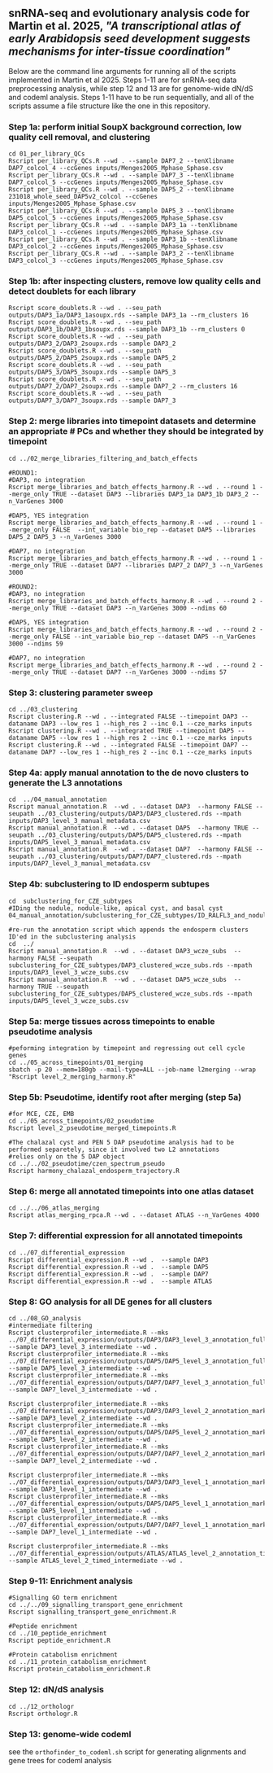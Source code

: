 ## snRNA-seq and evolutionary analysis code for Martin et al. 2025, _"A transcriptional atlas of early Arabidopsis seed development suggests mechanisms for inter-tissue coordination"_

Below are the command line arguments for running all of the scripts implemented in Martin et al 2025.
Steps 1-11 are for snRNA-seq data preprocessing analysis, while step 12 and 13 are for genome-wide dN/dS and codeml analysis. 
Steps 1-11 have to be run sequentially, and all of the scripts assume a file structure like the one in this repository. 

### Step 1a: perform initial SoupX background correction, low quality cell removal, and clustering
```
cd 01_per_library_QCs
Rscript per_library_QCs.R --wd . --sample DAP7_2 --tenXlibname DAP7_colcol_4 --ccGenes inputs/Menges2005_Mphase_Sphase.csv
Rscript per_library_QCs.R --wd . --sample DAP7_3 --tenXlibname DAP7_colcol_5 --ccGenes inputs/Menges2005_Mphase_Sphase.csv
Rscript per_library_QCs.R --wd . --sample DAP5_2 --tenXlibname 231018_whole_seed_DAP5v2_colcol --ccGenes inputs/Menges2005_Mphase_Sphase.csv
Rscript per_library_QCs.R --wd . --sample DAP5_3 --tenXlibname DAP5_colcol_5 --ccGenes inputs/Menges2005_Mphase_Sphase.csv
Rscript per_library_QCs.R --wd . --sample DAP3_1a --tenXlibname DAP3_colcol_1 --ccGenes inputs/Menges2005_Mphase_Sphase.csv
Rscript per_library_QCs.R --wd . --sample DAP3_1b --tenXlibname DAP3_colcol_2 --ccGenes inputs/Menges2005_Mphase_Sphase.csv
Rscript per_library_QCs.R --wd . --sample DAP3_2 --tenXlibname DAP3_colcol_3 --ccGenes inputs/Menges2005_Mphase_Sphase.csv
```
### Step 1b: after inspecting clusters, remove low quality cells and detect doublets for each library
```
Rscript score_doublets.R --wd . --seu_path outputs/DAP3_1a/DAP3_1asoupx.rds --sample DAP3_1a --rm_clusters 16
Rscript score_doublets.R --wd . --seu_path outputs/DAP3_1b/DAP3_1bsoupx.rds --sample DAP3_1b --rm_clusters 0
Rscript score_doublets.R --wd . --seu_path outputs/DAP3_2/DAP3_2soupx.rds --sample DAP3_2
Rscript score_doublets.R --wd . --seu_path outputs/DAP5_2/DAP5_2soupx.rds --sample DAP5_2
Rscript score_doublets.R --wd . --seu_path outputs/DAP5_3/DAP5_3soupx.rds --sample DAP5_3
Rscript score_doublets.R --wd . --seu_path outputs/DAP7_2/DAP7_2soupx.rds --sample DAP7_2 --rm_clusters 16
Rscript score_doublets.R --wd . --seu_path outputs/DAP7_3/DAP7_3soupx.rds --sample DAP7_3
```
### Step 2: merge libraries into timepoint datasets and determine an appropriate # PCs and whether they should be integrated by timepoint 
```
cd ../02_merge_libraries_filtering_and_batch_effects

#ROUND1: 
#DAP3, no integration
Rscript merge_libraries_and_batch_effects_harmony.R --wd . --round 1 --merge_only TRUE --dataset DAP3 --libraries DAP3_1a DAP3_1b DAP3_2 --n_VarGenes 3000

#DAP5, YES integration
Rscript merge_libraries_and_batch_effects_harmony.R --wd . --round 1 --merge_only FALSE  --int_variable bio_rep --dataset DAP5 --libraries DAP5_2 DAP5_3 --n_VarGenes 3000

#DAP7, no integration
Rscript merge_libraries_and_batch_effects_harmony.R --wd . --round 1 --merge_only TRUE --dataset DAP7 --libraries DAP7_2 DAP7_3 --n_VarGenes 3000

#ROUND2: 
#DAP3, no integration
Rscript merge_libraries_and_batch_effects_harmony.R --wd . --round 2 --merge_only TRUE --dataset DAP3 --n_VarGenes 3000 --ndims 60

#DAP5, YES integration
Rscript merge_libraries_and_batch_effects_harmony.R --wd . --round 2 --merge_only FALSE --int_variable bio_rep --dataset DAP5 --n_VarGenes 3000 --ndims 59

#DAP7, no integration
Rscript merge_libraries_and_batch_effects_harmony.R --wd . --round 2 --merge_only TRUE --dataset DAP7 --n_VarGenes 3000 --ndims 57
```
### Step 3: clustering parameter sweep
```
cd ../03_clustering
Rscript clustering.R --wd . --integrated FALSE --timepoint DAP3 --dataname DAP3 --low_res 1 --high_res 2 --inc 0.1 --cze_marks inputs
Rscript clustering.R --wd . --integrated TRUE --timepoint DAP5 --dataname DAP5 --low_res 1 --high_res 2 --inc 0.1 --cze_marks inputs
Rscript clustering.R --wd . --integrated FALSE --timepoint DAP7 --dataname DAP7 --low_res 1 --high_res 2 --inc 0.1 --cze_marks inputs
```
### Step 4a: apply manual annotation to the de novo clusters to generate the L3 annotations
```
cd  ../04_manual_annotation
Rscript manual_annotation.R  --wd . --dataset DAP3  --harmony FALSE --seupath ../03_clustering/outputs/DAP3/DAP3_clustered.rds --mpath inputs/DAP3_level_3_manual_metadata.csv
Rscript manual_annotation.R  --wd . --dataset DAP5  --harmony TRUE --seupath ../03_clustering/outputs/DAP5/DAP5_clustered.rds --mpath inputs/DAP5_level_3_manual_metadata.csv
Rscript manual_annotation.R  --wd . --dataset DAP7  --harmony FALSE --seupath ../03_clustering/outputs/DAP7/DAP7_clustered.rds --mpath inputs/DAP7_level_3_manual_metadata.csv
```
### Step 4b: subclustering to ID endosperm subtupes
```
cd  subclustering_for_CZE_subtypes
#IDing the nodule, nodule-like, apical cyst, and basal cyst
04_manual_annotation/subclustering_for_CZE_subtypes/ID_RALFL3_and_nodule.R

#re-run the annotation script which appends the endosperm clusters ID'ed in the subclustering analysis 
cd  ../
Rscript manual_annotation.R  --wd . --dataset DAP3_wcze_subs  --harmony FALSE --seupath subclustering_for_CZE_subtypes/DAP3_clustered_wcze_subs.rds --mpath inputs/DAP3_level_3_wcze_subs.csv
Rscript manual_annotation.R  --wd . --dataset DAP5_wcze_subs  --harmony TRUE --seupath subclustering_for_CZE_subtypes/DAP5_clustered_wcze_subs.rds --mpath inputs/DAP5_level_3_wcze_subs.csv
```
### Step 5a: merge tissues across timepoints to enable pseudotime analysis
```
#peforming integration by timepoint and regressing out cell cycle genes
cd ../05_across_timepoints/01_merging
sbatch -p 20 --mem=180gb --mail-type=ALL --job-name l2merging --wrap "Rscript level_2_merging_harmony.R"
```
### Step 5b: Pseudotime, identify root after merging (step 5a)
```
#for MCE, CZE, EMB
cd ../05_across_timepoints/02_pseudotime
Rscript level_2_pseudotime_merged_timepoints.R

#The chalazal cyst and PEN 5 DAP pseudotime analysis had to be performed separetely, since it involved two L2 annotations
#relies only on the 5 DAP object
cd ../../02_pseudotime/czen_spectrum_pseudo
Rscript harmony_chalazal_endosperm_trajectory.R
```

### Step 6: merge all annotated timepoints into one atlas dataset
```
cd ../../06_atlas_merging
Rscript atlas_merging_rpca.R --wd . --dataset ATLAS --n_VarGenes 4000
```

### Step 7: differential expression for all annotated timepoints 
```
cd ../07_differential_expression
Rscript differential_expression.R --wd .  --sample DAP3
Rscript differential_expression.R --wd .  --sample DAP5
Rscript differential_expression.R --wd .  --sample DAP7
Rscript differential_expression.R --wd .  --sample ATLAS
```
### Step 8: GO analysis for all DE genes for all clusters
```
cd ../08_GO_analysis
#intermediate filtering
Rscript clusterprofiler_intermediate.R --mks ../07_differential_expression/outputs/DAP3/DAP3_level_3_annotation_full_markers.csv --sample DAP3_level_3_intermediate --wd .
Rscript clusterprofiler_intermediate.R --mks ../07_differential_expression/outputs/DAP5/DAP5_level_3_annotation_full_markers.csv --sample DAP5_level_3_intermediate --wd .
Rscript clusterprofiler_intermediate.R --mks ../07_differential_expression/outputs/DAP7/DAP7_level_3_annotation_full_markers.csv --sample DAP7_level_3_intermediate --wd .

Rscript clusterprofiler_intermediate.R --mks ../07_differential_expression/outputs/DAP3/DAP3_level_2_annotation_markers.csv --sample DAP3_level_2_intermediate --wd .
Rscript clusterprofiler_intermediate.R --mks ../07_differential_expression/outputs/DAP5/DAP5_level_2_annotation_markers.csv --sample DAP5_level_2_intermediate --wd .
Rscript clusterprofiler_intermediate.R --mks ../07_differential_expression/outputs/DAP7/DAP7_level_2_annotation_markers.csv --sample DAP7_level_2_intermediate --wd .

Rscript clusterprofiler_intermediate.R --mks ../07_differential_expression/outputs/DAP3/DAP3_level_1_annotation_markers.csv --sample DAP3_level_1_intermediate --wd .
Rscript clusterprofiler_intermediate.R --mks ../07_differential_expression/outputs/DAP5/DAP5_level_1_annotation_markers.csv --sample DAP5_level_1_intermediate --wd .
Rscript clusterprofiler_intermediate.R --mks ../07_differential_expression/outputs/DAP7/DAP7_level_1_annotation_markers.csv --sample DAP7_level_1_intermediate --wd .

Rscript clusterprofiler_intermediate.R --mks ../07_differential_expression/outputs/ATLAS/ATLAS_level_2_annotation_timed_final_markers.csv --sample ATLAS_level_2_timed_intermediate --wd .
```
### Step 9-11: Enrichment analysis 
```
#Signalling GO term enrichment
cd ../../09_signalling_transport_gene_enrichment
Rscript signalling_transport_gene_enrichment.R

#Peptide enrichment
cd ../10_peptide_enrichment
Rscript peptide_enrichment.R

#Protein catabolism enrichment
cd ../11_protein_catabolism_enrichment
Rscript protein_catabolism_enrichment.R
```
### Step 12: dN/dS analysis ###
```
cd ../12_orthologr
Rscript orthologr.R

```
### Step 13: genome-wide codeml ###
see the ```orthofinder_to_codeml.sh``` script for generating alignments and gene trees for codeml analysis







